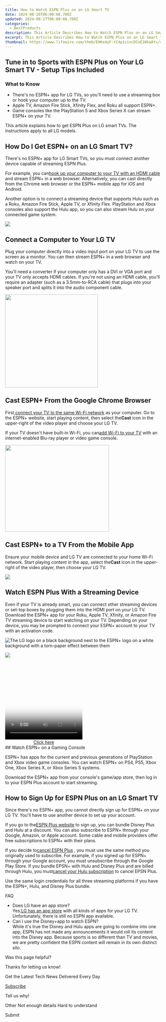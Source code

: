 ```yaml
---
title: How to Watch ESPN Plus on an LG Smart TV
date: 2024-08-26T06:00:08.700Z
updated: 2024-08-27T06:00:08.700Z
categories:
  - BestProducts
description: This Article Describes How to Watch ESPN Plus on an LG Smart TV
excerpt: This Article Describes How to Watch ESPN Plus on an LG Smart TV
thumbnail: https://www.lifewire.com/thmb/EHKe4yF-tC4p1cixcDCoE1WkaAY=/400x300/filters:no_upscale():max_bytes(150000):strip_icc():format(webp)/LG-ESPN-Plus2-5a613f28564249e38ef803888f21e257.jpg
---
```


## Tune in to Sports with ESPN Plus on Your LG Smart TV - Setup Tips Included
### What to Know

* There's no ESPN+ app for LG TVs, so you'll need to use a streaming box or hook your computer up to the TV.
* Apple TV, Amazon Fire Stick, Xfinity Flex, and Roku all support ESPN+.
* Game consoles like the PlayStation 5 and Xbox Series X can stream ESPN+ on your TV.

 This article explains how to get ESPN Plus on LG smart TVs. The instructions apply to all LG models.

## How Do I Get ESPN+ on an LG Smart TV?

 There's no ESPN+ app for LG Smart TVs, so you must connect another device capable of streaming ESPN Plus.

 For example, you can[hook up your computer to your TV with an HDMI cable](https://www.lifewire.com/connect-laptop-to-tv-via-hdmi-5081384) and stream ESPN+ in a web browser. Alternatively, you can cast directly from the Chrome web browser or the ESPN+ mobile app for iOS and Android.

 Another option is to connect a streaming device that supports Hulu such as a Roku, Amazon Fire Stick, Apple TV, or Xfinity Flex. PlayStation and Xbox consoles also support the Hulu app, so you can also stream Hulu on your connected game system.

<!-- affiliate ads begin -->
<a href="https://shop.systoolsgroup.com/affiliate.php?ACCOUNT=SYSTOOBY&AFFILIATE=108875&PATH=https%3A%2F%2Fwww.systoolsgroup.com%3FAFFILIATE%3D108875%26RESOURCE%3DSysTools%2BSQL%2BRecovery"><img src="https://www.systoolsgroup.com/box/sql-recovery.png" border="0"></a>
<!-- affiliate ads end -->
## Connect a Computer to Your LG TV

 Plug your computer directly into a video input port on your LG TV to use the screen as a monitor. You can then stream ESPN+ in a web browser and watch on your TV.

 You'll need a converter if your computer only has a DVI or VGA port and your TV only accepts HDMI cables. If you're not using an HDMI cable, you'll require an adapter (such as a 3.5mm-to-RCA cable) that plugs into your speaker port and splits it into the audio component cable.

<!-- affiliate ads begin -->
<a href="https://natural-cycles.sjv.io/c/5597632/2072199/17885" target="_top" id="2072199"><img src="//a.impactradius-go.com/display-ad/17885-2072199" border="0" alt="" width="300" height="300"/></a><img height="0" width="0" src="https://imp.pxf.io/i/5597632/2072199/17885" style="position:absolute;visibility:hidden;" border="0" />
<!-- affiliate ads end -->
## Cast ESPN+ From the Google Chrome Browser

 First,[connect your TV to the same Wi-Fi network](https://www.lifewire.com/connect-smart-tv-to-wifi-4587350) as your computer. Go to the ESPN+ website, start playing content, then select the**Cast** icon in the upper-right of the video player and choose your LG TV.

 If your TV doesn't have built-in Wi-Fi, you can[add Wi-Fi to your TV](https://www.lifewire.com/internet-enable-your-tv-3276356) with an internet-enabled Blu-ray player or video game console.  

<!-- affiliate ads begin -->
<a href="https://aligracehair.sjv.io/c/5597632/2087264/19272" target="_top" id="2087264"><img src="//a.impactradius-go.com/display-ad/19272-2087264" border="0" alt="" width="336" height="280"/></a><img height="0" width="0" src="https://imp.pxf.io/i/5597632/2087264/19272" style="position:absolute;visibility:hidden;" border="0" />
<!-- affiliate ads end -->
## Cast ESPN+ to a TV From the Mobile App

 Ensure your mobile device and LG TV are connected to your home Wi-Fi network. Start playing content in the app, select the**Cast** icon in the upper-right of the video player, then choose your LG TV.

<!-- affiliate ads begin -->
<a href="https://store.iobit.com/order/checkout.php?PRODS=1468905&QTY=1&AFFILIATE=108875&CART=1"><img src="https://secure.avangate.com/images/merchant/184260348236f9554fe9375772ff966e/ascscan_728x90.png" border="0"></a>
<!-- affiliate ads end -->
## Watch ESPN Plus With a Streaming Device

 Even if your TV is already smart, you can connect other streaming devices or set-top boxes by plugging them into the HDMI port on your LG TV. Download the ESPN+ app for your Roku, Apple TV, Xfinity, or Amazon Fire TV streaming device to start watching on your TV. Depending on your device, you may be prompted to connect your ESPN+ account to your TV with an activation code.

![The LG logo on a black background next to the ESPN+ logo on a white background with a torn-paper effect between them](https://www.lifewire.com/thmb/H8yCqpLCbXU4xF2tZcRN0Yqu5XU=/1500x0/filters:no_upscale():max_bytes(150000):strip_icc():format(webp)/LG-ESPN-Plus2-5a613f28564249e38ef803888f21e257.jpg)

<!-- affiliate ads begin -->
<a href="https://estore.winxdvd.com/order/checkout.php?PRODS=4612444&QTY=1&AFFILIATE=108875&CART=1"><img src="https://www.winxdvd.com/affiliate/new-banner/pt-728x90.jpg" border="0"></a>
<!-- affiliate ads end -->
<!-- affiliate ads begin -->
<span id="1997795">
					<video width="250" height="250" style="cursor:pointer"
           poster="//a.impactradius-go.com/display-clicktoplayimage/1997795.jpeg"
           onclick="if(!this.playClicked){this.play();this.setAttribute('controls',true);this.playClicked=true;}">
	   <source src="//a.impactradius-go.com/display-ad/23621-1997795">
	   <img src="//a.impactradius-go.com/display-clicktoplayimage/1997795.jpeg" style="border: none; height: 100%; width: 100%; object-fit: contain">
	</video>
	<div style="width:250px;text-align:center"><a href="javascript:window.open(decodeURIComponent('https%3A%2F%2Fproteahair.pxf.io%2Fc%2F5597632%2F1997795%2F23621'), '_blank');void(0);">Click here</a></div>
</span>
<img height="0" width="0" src="https://imp.pxf.io/i/5597632/1997795/23621" style="position:absolute;visibility:hidden;" border="0" />
<!-- affiliate ads end -->
## Watch ESPN+ on a Gaming Console

 ESPN+ has apps for the current and previous generations of PlayStation and Xbox video game consoles. You can watch ESPN+ on PS4, PS5, Xbox One, Xbox Series X, or Xbox Series S systems.

 Download the ESPN+ app from your console's game/app store, then log in to your ESPN Plus account to start streaming.  

## How to Sign Up for ESPN Plus on an LG Smart TV

 Since there's no ESPN+ app, you cannot directly sign up for ESPN+ on your LG TV. You'll have to use another device to set up your account.

 If you go to the[ESPN Plus website](https://plus.espn.com/) to sign up, you can bundle Disney Plus and Hulu at a discount. You can also subscribe to ESPN+ through your Google, Amazon, or Apple account. Some cable and mobile providers offer free subscriptions to ESPN+ with their plans.  

 If you decide to[cancel ESPN Plus](https://www.lifewire.com/how-to-cancel-espn-plus-4767246) , you must use the same method you originally used to subscribe. For example, if you signed up for ESPN+ through your Google account, you must unsubscribe through the Google Play Store. If you bundle EPSN+ with Hulu and Disney Plus and are billed through Hulu, you must[cancel your Hulu subscription](https://www.lifewire.com/how-to-cancel-hulu-subscription-4173750) to cancel EPSN Plus.

 Use the same login credentials for all three streaming platforms if you have the ESPN+, Hulu, and Disney Plus bundle.  

 FAQ

* Does LG have an app store?  
 Yes,[LG has an app store](https://us.lgappstv.com/main/tvapp) with all kinds of apps for your LG TV. Unfortunately, there is still no ESPN app available.
* Can I use the Disney+app to watch ESPN?  
 While it's true the Disney and Hulu apps are going to combine into one app, ESPN has not made any announcements it would roll its content into the Disney app. Because sports is so different than TV and movies, we are pretty confident the ESPN content will remain in its own distinct silo.

Was this page helpful?

Thanks for letting us know!

 Get the Latest Tech News Delivered Every Day

[Subscribe](https://www.lifewire.com/#)

Tell us why!

 Other  Not enough details  Hard to understand

 Submit

<ins class="adsbygoogle"
     style="display:block"
     data-ad-format="autorelaxed"
     data-ad-client="ca-pub-7571918770474297"
     data-ad-slot="1223367746"></ins>



<ins class="adsbygoogle"
     style="display:block"
     data-ad-client="ca-pub-7571918770474297"
     data-ad-slot="8358498916"
     data-ad-format="auto"
     data-full-width-responsive="true"></ins>


